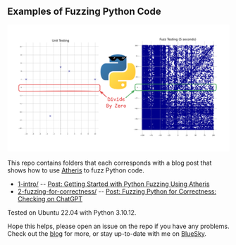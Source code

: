 ## Examples of Fuzzing Python Code

![Venn Diagram describing bugs](./fuzzing.png)

This repo contains folders that each corresponds with a blog post that shows how
to use [Atheris](https://github.com/google/atheris) to fuzz Python code.

- [1-intro/](./1-intro/) -- [Post: Getting Started with Python Fuzzing Using Atheris](https://seeinglogic.com/posts/intro-to-atheris/)
- [2-fuzzing-for-correctness/](./2-fuzzing-for-correctness/) -- [Post: Fuzzing Python for Correctness: Checking on ChatGPT](https://seeinglogic.com/posts/checking-on-chatgpt/)

Tested on Ubuntu 22.04 with Python 3.10.12.


Hope this helps, please open an issue on the repo if you have any problems.
Check out the [blog](https://seeinglogic.com) for more, or stay up-to-date with me on [BlueSky](https://bsky.app/profile/seeinglogic.bsky.social).
